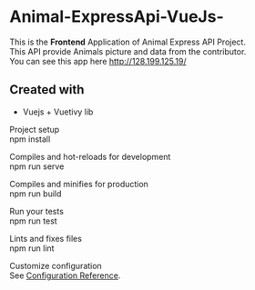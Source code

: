 # Animal-ExpressApi-VueJs-
This is the <b>Frontend</b> Application of Animal Express API Project. <br>
This API provide Animals picture and data from the contributor. <br>
You can see this app here http://128.199.125.19/

## Created with
- Vuejs + Vuetivy lib

Project setup <br>
npm install

Compiles and hot-reloads for development <br>
npm run serve

Compiles and minifies for production <br>
npm run build

Run your tests <br>
npm run test

Lints and fixes files <br>
npm run lint

Customize configuration <br>
See [Configuration Reference](https://cli.vuejs.org/config/).

